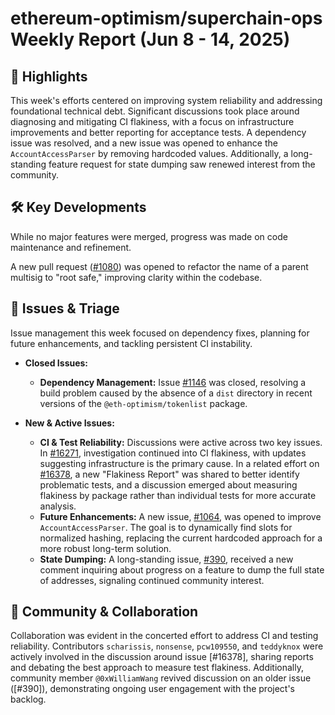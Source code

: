 # ethereum-optimism/superchain-ops Weekly Report (Jun 8 - 14, 2025)

## 🚀 Highlights
This week's efforts centered on improving system reliability and addressing foundational technical debt. Significant discussions took place around diagnosing and mitigating CI flakiness, with a focus on infrastructure improvements and better reporting for acceptance tests. A dependency issue was resolved, and a new issue was opened to enhance the `AccountAccessParser` by removing hardcoded values. Additionally, a long-standing feature request for state dumping saw renewed interest from the community.

## 🛠️ Key Developments
While no major features were merged, progress was made on code maintenance and refinement.

A new pull request ([#1080](https://github.com/ethereum-optimism/superchain-ops/pull/1080)) was opened to refactor the name of a parent multisig to "root safe," improving clarity within the codebase.

## 🐛 Issues & Triage
Issue management this week focused on dependency fixes, planning for future enhancements, and tackling persistent CI instability.

- **Closed Issues:**
    - **Dependency Management:** Issue [#1146](https://github.com/ethereum-optimism/superchain-ops/issues/1146) was closed, resolving a build problem caused by the absence of a `dist` directory in recent versions of the `@eth-optimism/tokenlist` package.

- **New & Active Issues:**
    - **CI & Test Reliability:** Discussions were active across two key issues. In [#16271](https://github.com/ethereum-optimism/superchain-ops/issues/16271), investigation continued into CI flakiness, with updates suggesting infrastructure is the primary cause. In a related effort on [#16378](https://github.com/ethereum-optimism/superchain-ops/issues/16378), a new "Flakiness Report" was shared to better identify problematic tests, and a discussion emerged about measuring flakiness by package rather than individual tests for more accurate analysis.
    - **Future Enhancements:** A new issue, [#1064](https://github.com/ethereum-optimism/superchain-ops/issues/1064), was opened to improve `AccountAccessParser`. The goal is to dynamically find slots for normalized hashing, replacing the current hardcoded approach for a more robust long-term solution.
    - **State Dumping:** A long-standing issue, [#390](https://github.com/ethereum-optimism/superchain-ops/issues/390), received a new comment inquiring about progress on a feature to dump the full state of addresses, signaling continued community interest.

## 💬 Community & Collaboration
Collaboration was evident in the concerted effort to address CI and testing reliability. Contributors `scharissis`, `nonsense`, `pcw109550`, and `teddyknox` were actively involved in the discussion around issue [#16378], sharing reports and debating the best approach to measure test flakiness. Additionally, community member `@0xWilliamWang` revived discussion on an older issue ([#390]), demonstrating ongoing user engagement with the project's backlog.